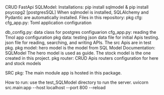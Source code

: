 CRUD FastApi SQLModel:
Installations: pip install sqlmodel & pip install psycopg2 [postgresSQL]
When sqlmodel is installed, SQLAlchemy and Pydantic are automatically installed.
Files in this repository:
pkg cfg:
cfg_app.py: 		Toml application configuration

db_config.py: 		data class for postgres configuarion
cfg_app.py: 		reading the Tmol app configuration
pkg data: 		testing json data file for initial Apis testing.
			json file for reading, searching, and writing APIs. The src Apis are in test pkg. 
pkg model: 		hero model is the model from SQL Model Documentation: SQLModel
			The hero model is used as guide.
			The stock model is the one created in this project.
pkg router: 		CRUD Apis routers configuration for here and stock models

SRC pkg: 		The main module app is hosted in this package.

How to run: 		use the test_SQLModel directory to run the server.
			uvicorn src.main:app    --host localhost --port 800 --reload
